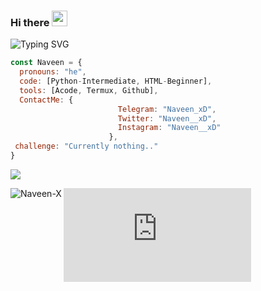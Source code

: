 ### Hi there <img src="https://raw.githubusercontent.com/MartinHeinz/MartinHeinz/master/wave.gif" width="25px">
![Typing SVG](https://readme-typing-svg.herokuapp.com/?lines=Hello+I'm+Naveen_xD!;Hope+U+like+my+profile!)
``` javascript 
const Naveen = {
  pronouns: "he",
  code: [Python-Intermediate, HTML-Beginner],
  tools: [Acode, Termux, Github],
  ContactMe: {
                        Telegram: "Naveen_xD",
                        Twitter: "Naveen__xD",
                        Instagram: "Naveen__xD"
                      },
 challenge: "Currently nothing.."
}
```

![](https://github-readme-stats.vercel.app/api?username=Naveen-X&theme=tokyonight)

<p><img align="left" src="https://github-readme-stats.vercel.app/api/top-langs?username=Naveen-X&show_icons=true&theme=tokyonight&locale=en&layout=compact" alt="Naveen-X"/></p>




![](https://github.com/Naveen-X/Naveen-X/blob/main/README.md)
